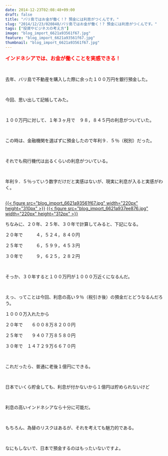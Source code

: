 ```yaml
---
date: 2014-12-23T02:08:48+09:00
draft: false
title: "バリ島ではお金が働く！? 預金には利息がつくんです。"
slug: "2014/12/23/020848/バリ島ではお金が働く！? 預金には利息がつくんです。"
tags: ["投資やビジネスの考え方"]
image: "blog_import_6621a93561f67.jpg"
feature: "blog_import_6621a93561f67.jpg"
thumbnail: "blog_import_6621a93561f67.jpg"
---
```

<p><font color="#ff0000" size="3"><strong>インドネシアでは、お金が働くことを実感できる！</strong></font></p><br/><p>去年、バリ島で不動産を購入した際に余った１００万円を銀行預金した。</p><br/><p>今回、思い出して記帳してみた。</p><br/><p>１００万円に対して、１年３ヶ月で　９８，８４５円の利息がついていた。</p><br/><p>この時は、金融機関を選ばずに預金したので年利９．５％（税別）だった。</p><br/><p>それでも飛行機代は出るくらいの利息がついている。</p><br/><p>年利９．５％っていう数字だけだと実感はないが、現実に利息が入ると実感がわく。</p><p><br/><a href="blog_import_6621a936bd93c.jpg">{{< figure src="blog_import_6621a93561f67.jpg" width="220px" height="310px" >}}</a> <a href="blog_import_6621a9395be1d.jpg">{{< figure src="blog_import_6621a937ee876.jpg" width="220px" height="312px" >}}</a> <br/></p><p>ちなみに、２０年、２５年、３０年で計算してみると、下記になる。</p><p>２０年で　　　４，５２４，８４０円</p><p>２５年で　　　６，５９９，４５３円</p><p>３０年で　　　９，６２５，２８２円</p><br/><p>そっか、３０年すると１００万円が１０００万近くになるんだ。</p><br/><p>えっ、ってことは今回、利息の高い９％（税引き後）の預金だとどうなるんだろう。</p><p>１０００万入れたから</p><p>２０年で　　６００８万８２００円</p><p>２５年で　　９４０７万８５８０円</p><p>３０年で　１４７２９万６６７０円</p><br/><p>これだったら、普通に老後１億円にできる。</p><br/><p>日本でいくら貯金しても、利息が付かないから１億円は貯められないけど</p><br/><p>利息の高いインドネシアなら十分に可能だ。</p><br/><p>もちろん、為替のリスクはあるが、それを考えても魅力的である。</p><br/><p>なにもしないで、日本で預金するのはもったいないですよ。</p><br/>

